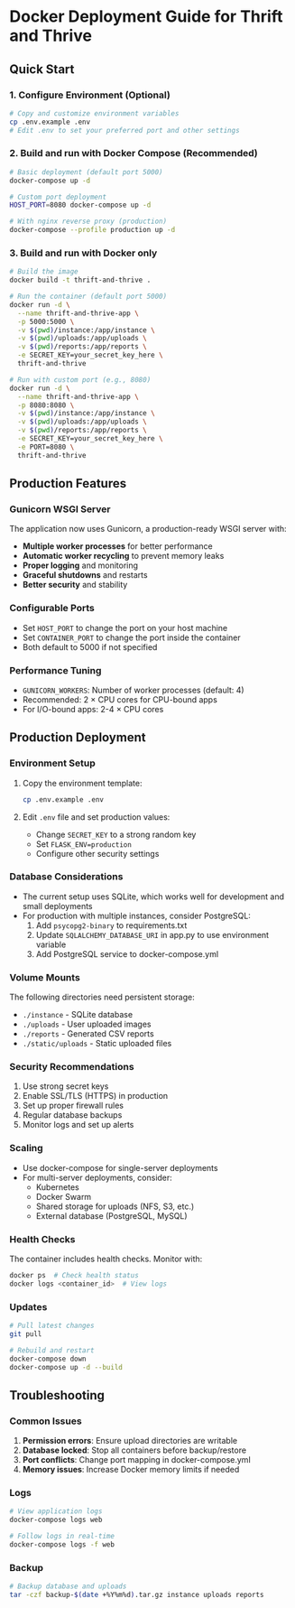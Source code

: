 # Docker Deployment Guide for Thrift and Thrive

## Quick Start

### 1. Configure Environment (Optional)
```bash
# Copy and customize environment variables
cp .env.example .env
# Edit .env to set your preferred port and other settings
```

### 2. Build and run with Docker Compose (Recommended)
```bash
# Basic deployment (default port 5000)
docker-compose up -d

# Custom port deployment
HOST_PORT=8080 docker-compose up -d

# With nginx reverse proxy (production)
docker-compose --profile production up -d
```

### 3. Build and run with Docker only
```bash
# Build the image
docker build -t thrift-and-thrive .

# Run the container (default port 5000)
docker run -d \
  --name thrift-and-thrive-app \
  -p 5000:5000 \
  -v $(pwd)/instance:/app/instance \
  -v $(pwd)/uploads:/app/uploads \
  -v $(pwd)/reports:/app/reports \
  -e SECRET_KEY=your_secret_key_here \
  thrift-and-thrive

# Run with custom port (e.g., 8080)
docker run -d \
  --name thrift-and-thrive-app \
  -p 8080:8080 \
  -v $(pwd)/instance:/app/instance \
  -v $(pwd)/uploads:/app/uploads \
  -v $(pwd)/reports:/app/reports \
  -e SECRET_KEY=your_secret_key_here \
  -e PORT=8080 \
  thrift-and-thrive
```

## Production Features

### Gunicorn WSGI Server
The application now uses Gunicorn, a production-ready WSGI server with:
- **Multiple worker processes** for better performance
- **Automatic worker recycling** to prevent memory leaks
- **Proper logging** and monitoring
- **Graceful shutdowns** and restarts
- **Better security** and stability

### Configurable Ports
- Set `HOST_PORT` to change the port on your host machine
- Set `CONTAINER_PORT` to change the port inside the container
- Both default to 5000 if not specified

### Performance Tuning
- `GUNICORN_WORKERS`: Number of worker processes (default: 4)
- Recommended: 2 × CPU cores for CPU-bound apps
- For I/O-bound apps: 2-4 × CPU cores

## Production Deployment

### Environment Setup
1. Copy the environment template:
   ```bash
   cp .env.example .env
   ```

2. Edit `.env` file and set production values:
   - Change `SECRET_KEY` to a strong random key
   - Set `FLASK_ENV=production`
   - Configure other security settings

### Database Considerations
- The current setup uses SQLite, which works well for development and small deployments
- For production with multiple instances, consider PostgreSQL:
  1. Add `psycopg2-binary` to requirements.txt
  2. Update `SQLALCHEMY_DATABASE_URI` in app.py to use environment variable
  3. Add PostgreSQL service to docker-compose.yml

### Volume Mounts
The following directories need persistent storage:
- `./instance` - SQLite database
- `./uploads` - User uploaded images
- `./reports` - Generated CSV reports
- `./static/uploads` - Static uploaded files

### Security Recommendations
1. Use strong secret keys
2. Enable SSL/TLS (HTTPS) in production
3. Set up proper firewall rules
4. Regular database backups
5. Monitor logs and set up alerts

### Scaling
- Use docker-compose for single-server deployments
- For multi-server deployments, consider:
  - Kubernetes
  - Docker Swarm
  - Shared storage for uploads (NFS, S3, etc.)
  - External database (PostgreSQL, MySQL)

### Health Checks
The container includes health checks. Monitor with:
```bash
docker ps  # Check health status
docker logs <container_id>  # View logs
```

### Updates
```bash
# Pull latest changes
git pull

# Rebuild and restart
docker-compose down
docker-compose up -d --build
```

## Troubleshooting

### Common Issues
1. **Permission errors**: Ensure upload directories are writable
2. **Database locked**: Stop all containers before backup/restore
3. **Port conflicts**: Change port mapping in docker-compose.yml
4. **Memory issues**: Increase Docker memory limits if needed

### Logs
```bash
# View application logs
docker-compose logs web

# Follow logs in real-time
docker-compose logs -f web
```

### Backup
```bash
# Backup database and uploads
tar -czf backup-$(date +%Y%m%d).tar.gz instance uploads reports
```
